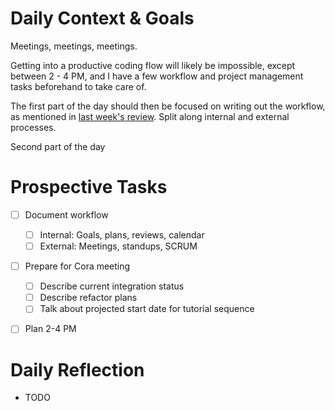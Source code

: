 # Daily Context & Goals

Meetings, meetings, meetings.

Getting into a productive coding flow will likely be impossible, except between
2 - 4 PM, and I have a few workflow and project management tasks beforehand to
take care of.

The first part of the day should then be focused on writing out the workflow,
as mentioned in [last week's review](review-2020-09-11.md#Broader). Split along internal and external processes.

Second part of the day


# Prospective Tasks

* [ ] Document workflow
    * [ ] Internal: Goals, plans, reviews, calendar
    * [ ] External: Meetings, standups, SCRUM
* [ ] Prepare for Cora meeting
    * [ ] Describe current integration status
    * [ ] Describe refactor plans
    * [ ] Talk about projected start date for tutorial sequence
* [ ] Plan 2-4 PM


# Daily Reflection

* TODO
